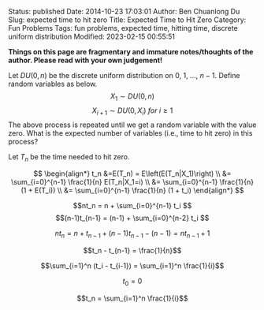 Status: published
Date: 2014-10-23 17:03:01
Author: Ben Chuanlong Du
Slug: expected time to hit zero
Title: Expected Time to Hit Zero
Category: Fun Problems
Tags: fun problems, expected time, hitting time, discrete uniform distribution
Modified: 2023-02-15 00:55:51

**Things on this page are fragmentary and immature notes/thoughts of the author. Please read with your own judgement!**

Let $DU(0, n)$ be the discrete uniform distribution on $0$, $1$, ..., $n-1$.
Define random variables as below.
$$X_1 \sim DU(0, n)$$
$$X_{i+1} \sim DU(0, X_{i}) \ for \ i \ge 1$$
The above process is repeated until we get a random variable with the value zero.
What is the expected number of variables 
(i.e., time to hit zero) in this process?

Let $T_n$ be the time needed to hit zero.

$$
\begin{align*}
t_n &=E(T_n) = E\left(E(T_n|X_1)\right) \\
    &= \sum_{i=0}^{n-1} \frac{1}{n} E(T_n|X_1=i)  \\
    &= \sum_{i=0}^{n-1} \frac{1}{n} (1 + E(T_i))  \\
    &= \sum_{i=0}^{n-1} \frac{1}{n} (1 + t_i)  
\end{align*}
$$

$$nt_n = n + \sum_{i=0}^{n-1} t_i $$
$$(n-1)t_{n-1} = (n-1) + \sum_{i=0}^{n-2} t_i $$

$$
nt_n = n + t_{n-1} + (n-1)t_{n-1} - (n-1)
= nt_{n-1} + 1
$$

$$t_n - t_{n-1} = \frac{1}{n}$$

$$\sum_{i=1}^n (t_i - t_{i-1}) = \sum_{i=1}^n \frac{1}{i}$$

$$t_0 = 0$$

$$t_n = \sum_{i=1}^n \frac{1}{i}$$
